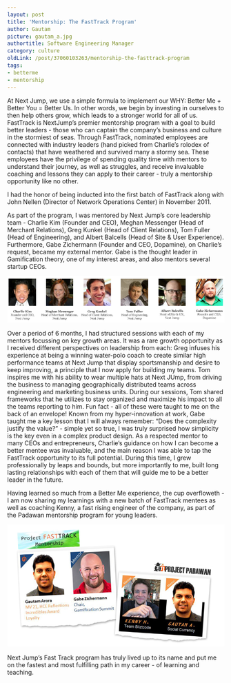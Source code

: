 ```yaml
---
layout: post
title: 'Mentorship: The FastTrack Program'
author: Gautam
picture: gautam_a.jpg
authortitle: Software Engineering Manager
category: culture
oldLink: /post/37060103263/mentorship-the-fasttrack-program
tags:
- betterme
- mentorship
---
```


At Next Jump, we use a simple formula to implement our WHY: Better Me + Better You = Better Us. In other words, we begin by investing in ourselves to then help others grow, which leads to a stronger world for all of us. FastTrack is NextJump’s premier mentorship program with a goal to build better leaders - those who can captain the company’s business and culture in the stormiest of seas. Through FastTrack, nominated employees are connected with industry leaders (hand picked from Charlie’s rolodex of contacts) that have weathered and survived many a stormy sea. These employees have the privilege of spending quality time with mentors to understand their journey, as well as struggles, and receive invaluable coaching and lessons they can apply to their career - truly a mentorship opportunity like no other.

I had the honor of being inducted into the first batch of FastTrack along with John Nellen (Director of Network Operations Center) in November 2011.

As part of the program, I was mentored by Next Jump’s core leadership team - Charlie Kim (Founder and CEO), Meghan Messenger (Head of Merchant Relations), Greg Kunkel (Head of Client Relations), Tom Fuller (Head of Engineering), and Albert Balcells (Head of Site & User Experience). Furthermore, Gabe Zichermann (Founder and CEO, Dopamine), on Charlie’s request, became my external mentor. Gabe is the thought leader in Gamification theory, one of my interest areas, and also mentors several startup CEOs.

![NxJ's Core Leadership Team](/images/mentorship-the-fasttrack-program-1.jpg)

Over a period of 6 months, I had structured sessions with each of my mentors focussing on key growth areas. It was a rare growth opportunity as I received different perspectives on leadership from each: Greg infuses his experience at being a winning water-polo coach to create similar high performance teams at Next Jump that display sportsmanship and desire to keep improving, a principle that I now apply for building my teams. Tom inspires me with his ability to wear multiple hats at Next JUmp, from driving the business to managing geographically distributed teams across engineering and marketing business units. During our sessions, Tom shared frameworks that he utilizes to stay organized and maximize his impact to all the teams reporting to him. Fun fact - all of these were taught to me on the back of an envelope! Known from my hyper-innovation at work, Gabe taught me a key lesson that I will always remember: “Does the complexity justify the value?” - simple yet so true, I was truly surprised how simplicity is the key even in a complex product design. As a respected mentor to many CEOs and entrepreneurs, Charlie’s guidance on how I can become a better mentee was invaluable, and the main reason I was able to tap the FastTrack opportunity to its full potential. During this time, I grew professionally by leaps and bounds, but more importantly to me, built long lasting relationships with each of them that will guide me to be a better leader in the future.

Having learned so much from a Better Me experience, the cup overfloweth - I am now sharing my learnings with a new batch of FastTrack mentees as well as coaching Kenny, a fast rising engineer of the company, as part of the Padawan mentorship program for young leaders.

![My mentee](/images/mentorship-the-fasttrack-program-2.jpg)

Next Jump’s Fast Track program has truly lived up to its name and put me on the fastest and most fulfilling path in my career - of learning and teaching.
